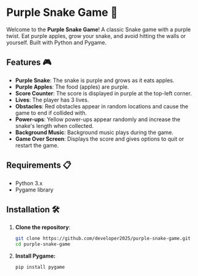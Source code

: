 # Purple Snake Game 🐍

Welcome to the **Purple Snake Game**! A classic Snake game with a purple twist. Eat purple apples, grow your snake, and avoid hitting the walls or yourself. Built with Python and Pygame.

## Features 🎮
- **Purple Snake**: The snake is purple and grows as it eats apples.
- **Purple Apples**: The food (apples) are purple.
- **Score Counter**: The score is displayed in purple at the top-left corner.
- **Lives**: The player has 3 lives.
- **Obstacles**: Red obstacles appear in random locations and cause the game to end if collided with.
- **Power-ups**: Yellow power-ups appear randomly and increase the snake's length when collected.
- **Background Music**: Background music plays during the game.
- **Game Over Screen**: Displays the score and gives options to quit or restart the game.

## Requirements 📋
- Python 3.x
- Pygame library

## Installation 🛠️
1. **Clone the repository**:
   ```bash
   git clone https://github.com/developer2025/purple-snake-game.git
   cd purple-snake-game

2. **Install Pygame:**
   ```bash
   pip install pygame
   
